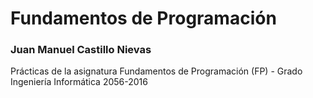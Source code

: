 # Fundamentos de Programación

### Juan Manuel Castillo Nievas

Prácticas de la asignatura Fundamentos de Programación (FP) - Grado Ingeniería Informática 2056-2016
